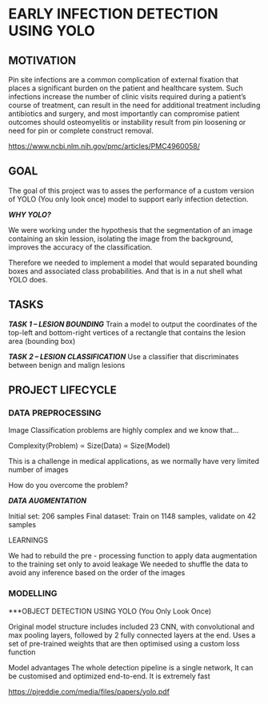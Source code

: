 # EARLY INFECTION DETECTION USING YOLO

## MOTIVATION

Pin site infections are a common complication of external fixation that places a significant burden on the patient and healthcare system. Such infections increase the number of clinic visits required during a patient’s course of treatment, can result in the need for additional treatment including antibiotics and surgery, and most importantly can compromise patient outcomes should osteomyelitis or instability result from pin loosening or need for pin or complete construct removal. 

https://www.ncbi.nlm.nih.gov/pmc/articles/PMC4960058/


## GOAL
The goal of this project was to asses the performance of a custom version of YOLO (You only look once) model to support early infection detection.

***WHY YOLO?***

We were working under the hypothesis that the segmentation of an image containing an skin lession, isolating the image from the background, improves the accuracy of the classification. 

Therefore we needed to implement a model that would separated bounding boxes and associated class probabilities. And that is in a nut shell what YOLO does.

## TASKS

***TASK 1 – LESION BOUNDING***
Train a model to output the coordinates of the top-left and bottom-right vertices of a rectangle that contains the lesion area (bounding box)

***TASK 2 – LESION CLASSIFICATION***
Use a classifier that discriminates between benign and malign lesions


## PROJECT LIFECYCLE 

### DATA PREPROCESSING 

Image Classification problems are highly complex and we know that…

Complexity(Problem) ∝ Size(Data) ∝ Size(Model)

This is a challenge in medical applications, as we normally have very limited number of images

How do you overcome the problem? 

***DATA AUGMENTATION***





Initial set: 206 samples
Final dataset: Train on 1148 samples, validate on 42 samples

LEARNINGS

We had to rebuild the pre - processing function to apply data augmentation to the training set only to avoid leakage
We needed to shuffle the data to avoid any inference based on the order of the images

### MODELLING

***OBJECT DETECTION USING YOLO (You Only Look Once)

Original model structure includes included 23 CNN, with convolutional and max pooling layers, followed by 2 fully connected layers at the end. Uses a set of pre-trained weights that are then optimised using a custom loss function

Model advantages
The whole detection pipeline is a single network, 
It can be customised and optimized end-to-end. 
It is extremely fast


https://pjreddie.com/media/files/papers/yolo.pdf




